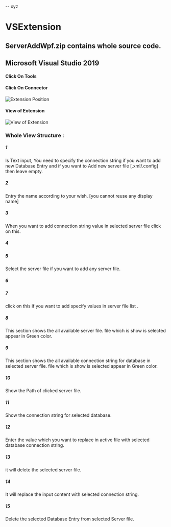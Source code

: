 -- xyz
# VSExtension

## ServerAddWpf.zip  contains whole source code.

## Microsoft Visual Studio 2019

#### Click On Tools
#### Click On Connector
![Extension Position](/Media/V2_start_window.png)

#### View of Extension
![View of Extension](/Media/V2_all_function.png)

### Whole View Structure :

##### 1
Is Text input, You need to specify the connection string if you want to add new Database Entry and if you want to Add new server file [.xml/.config] then leave empty.

##### 2
Entry the name according to your wish. [you cannot reuse any display name]

##### 3
When you want to add connection string value in selected server file click on this.

##### 4

##### 5
Select the server file if you want to add any server file.

##### 6

##### 7
click on this if you want to add specify values in server file list .

##### 8
This section shows the all available server file.
file which is show is selected appear in Green color.

##### 9
This section shows the all available connection string for database in selected server file.
file which is show is selected appear in Green color.

##### 10
Show the Path of clicked server file.

##### 11
Show the connection string for selected database.

##### 12
Enter the value which you want to replace in active file with selected database connection string.

##### 13
it will delete the selected server file.

##### 14
It will replace the input content with selected connection string.

##### 15
Delete the selected Database Entry from selected Server file.

